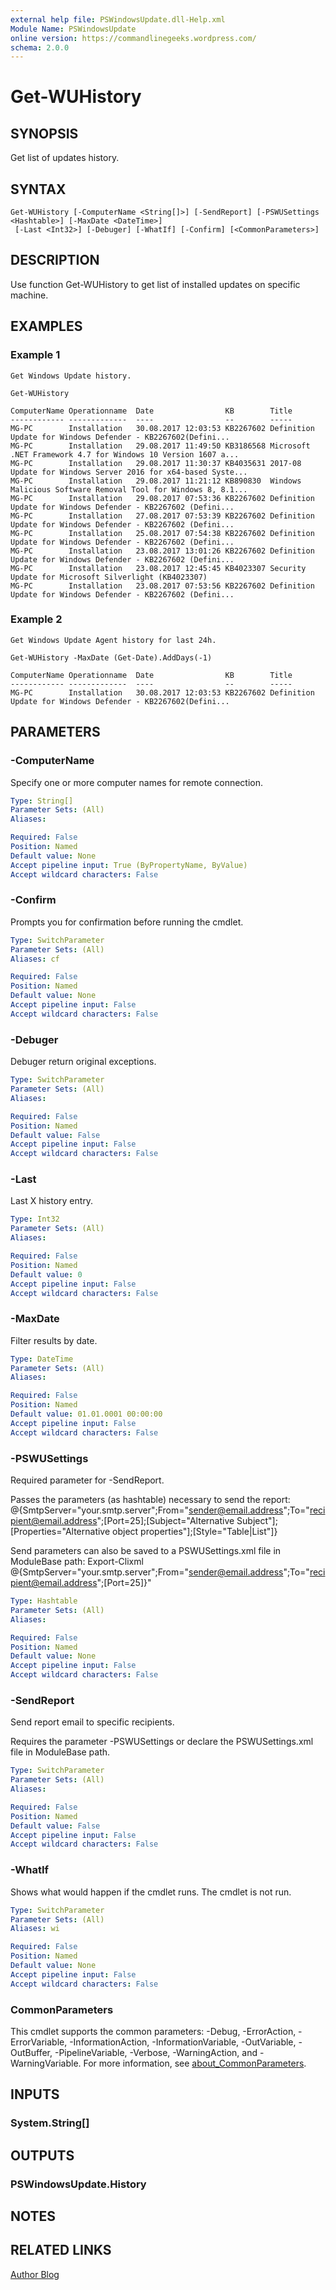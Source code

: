 ```yaml
---
external help file: PSWindowsUpdate.dll-Help.xml
Module Name: PSWindowsUpdate
online version: https://commandlinegeeks.wordpress.com/
schema: 2.0.0
---
```


# Get-WUHistory

## SYNOPSIS
Get list of updates history.

## SYNTAX

```
Get-WUHistory [-ComputerName <String[]>] [-SendReport] [-PSWUSettings <Hashtable>] [-MaxDate <DateTime>]
 [-Last <Int32>] [-Debuger] [-WhatIf] [-Confirm] [<CommonParameters>]
```

## DESCRIPTION
Use function Get-WUHistory to get list of installed updates on specific machine.

## EXAMPLES

### Example 1
```
Get Windows Update history.

Get-WUHistory
 
ComputerName Operationname  Date                KB        Title
------------ -------------  ----                --        -----
MG-PC        Installation   30.08.2017 12:03:53 KB2267602 Definition Update for Windows Defender - KB2267602(Defini...
MG-PC        Installation   29.08.2017 11:49:50 KB3186568 Microsoft .NET Framework 4.7 for Windows 10 Version 1607 a...
MG-PC        Installation   29.08.2017 11:30:37 KB4035631 2017-08 Update for Windows Server 2016 for x64-based Syste...
MG-PC        Installation   29.08.2017 11:21:12 KB890830  Windows Malicious Software Removal Tool for Windows 8, 8.1...
MG-PC        Installation   29.08.2017 07:53:36 KB2267602 Definition Update for Windows Defender - KB2267602 (Defini...
MG-PC        Installation   27.08.2017 07:53:39 KB2267602 Definition Update for Windows Defender - KB2267602 (Defini...
MG-PC        Installation   25.08.2017 07:54:38 KB2267602 Definition Update for Windows Defender - KB2267602 (Defini...
MG-PC        Installation   23.08.2017 13:01:26 KB2267602 Definition Update for Windows Defender - KB2267602 (Defini...
MG-PC        Installation   23.08.2017 12:45:45 KB4023307 Security Update for Microsoft Silverlight (KB4023307)
MG-PC        Installation   23.08.2017 07:53:56 KB2267602 Definition Update for Windows Defender - KB2267602 (Defini...
```

### Example 2
```
Get Windows Update Agent history for last 24h.

Get-WUHistory -MaxDate (Get-Date).AddDays(-1)
 
ComputerName Operationname  Date                KB        Title
------------ -------------  ----                --        -----
MG-PC        Installation   30.08.2017 12:03:53 KB2267602 Definition Update for Windows Defender - KB2267602(Defini...
```

## PARAMETERS

### -ComputerName
Specify one or more computer names for remote connection.

```yaml
Type: String[]
Parameter Sets: (All)
Aliases:

Required: False
Position: Named
Default value: None
Accept pipeline input: True (ByPropertyName, ByValue)
Accept wildcard characters: False
```

### -Confirm
Prompts you for confirmation before running the cmdlet.

```yaml
Type: SwitchParameter
Parameter Sets: (All)
Aliases: cf

Required: False
Position: Named
Default value: None
Accept pipeline input: False
Accept wildcard characters: False
```

### -Debuger
Debuger return original exceptions.

```yaml
Type: SwitchParameter
Parameter Sets: (All)
Aliases:

Required: False
Position: Named
Default value: False
Accept pipeline input: False
Accept wildcard characters: False
```

### -Last
Last X history entry.

```yaml
Type: Int32
Parameter Sets: (All)
Aliases:

Required: False
Position: Named
Default value: 0
Accept pipeline input: False
Accept wildcard characters: False
```

### -MaxDate
Filter results by date.

```yaml
Type: DateTime
Parameter Sets: (All)
Aliases:

Required: False
Position: Named
Default value: 01.01.0001 00:00:00
Accept pipeline input: False
Accept wildcard characters: False
```

### -PSWUSettings
Required parameter for -SendReport.

Passes the parameters (as hashtable) necessary to send the report: @{SmtpServer="your.smtp.server";From="sender@email.address";To="recipient@email.address";\[Port=25\];\[Subject="Alternative Subject"\];\[Properties="Alternative object properties"\];\[Style="Table|List"\]}

Send parameters can also be saved to a PSWUSettings.xml file in ModuleBase path: Export-Clixml @{SmtpServer="your.smtp.server";From="sender@email.address";To="recipient@email.address";\[Port=25\]}"

```yaml
Type: Hashtable
Parameter Sets: (All)
Aliases:

Required: False
Position: Named
Default value: None
Accept pipeline input: False
Accept wildcard characters: False
```

### -SendReport
Send report email to specific recipients.

Requires the parameter -PSWUSettings or declare the PSWUSettings.xml file in ModuleBase path.

```yaml
Type: SwitchParameter
Parameter Sets: (All)
Aliases:

Required: False
Position: Named
Default value: False
Accept pipeline input: False
Accept wildcard characters: False
```

### -WhatIf
Shows what would happen if the cmdlet runs. The cmdlet is not run.

```yaml
Type: SwitchParameter
Parameter Sets: (All)
Aliases: wi

Required: False
Position: Named
Default value: None
Accept pipeline input: False
Accept wildcard characters: False
```

### CommonParameters
This cmdlet supports the common parameters: -Debug, -ErrorAction, -ErrorVariable, -InformationAction, -InformationVariable, -OutVariable, -OutBuffer, -PipelineVariable, -Verbose, -WarningAction, and -WarningVariable. For more information, see [about_CommonParameters](http://go.microsoft.com/fwlink/?LinkID=113216).

## INPUTS

### System.String[]

## OUTPUTS

### PSWindowsUpdate.History

## NOTES

## RELATED LINKS

[Author Blog](https://commandlinegeeks.wordpress.com/)

